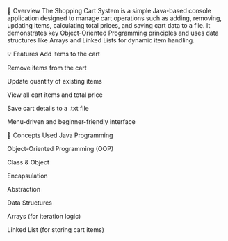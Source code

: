 📌 Overview
The Shopping Cart System is a simple Java-based console application designed to manage cart operations such as adding, removing, updating items, calculating total prices, and saving cart data to a file. It demonstrates key Object-Oriented Programming principles and uses data structures like Arrays and Linked Lists for dynamic item handling.

💡 Features
Add items to the cart

Remove items from the cart

Update quantity of existing items

View all cart items and total price

Save cart details to a .txt file

Menu-driven and beginner-friendly interface

🧠 Concepts Used
Java Programming

Object-Oriented Programming (OOP)

Class & Object

Encapsulation

Abstraction

Data Structures

Arrays (for iteration logic)

Linked List (for storing cart items)

